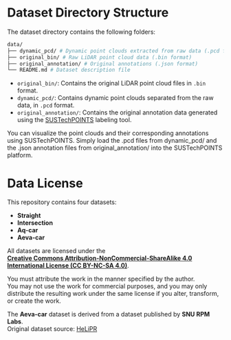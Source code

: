 # Dataset Directory Structure

The dataset directory contains the following folders:

```bash
data/
├── dynamic_pcd/ # Dynamic point clouds extracted from raw data (.pcd format)
├── original_bin/ # Raw LiDAR point cloud data (.bin format)
├── original_annotation/ # Original annotations (.json format)
└── README.md # Dataset description file
```
- `original_bin/`: Contains the original LiDAR point cloud files in `.bin` format.
- `dynamic_pcd/`: Contains dynamic point clouds separated from the raw data, in `.pcd` format.
- `original_annotation/`: Contains the original annotation data generated using the [SUSTechPOINTS](https://github.com/naurril/SUSTechPOINTS) labeling tool.

You can visualize the point clouds and their corresponding annotations using SUSTechPOINTS. Simply load the .pcd files from dynamic_pcd/ and the .json annotation files from original_annotation/ into the SUSTechPOINTS platform.

# Data License

This repository contains four datasets:

- **Straight**
- **Intersection**
- **Aq-car**
- **Aeva-car**

All datasets are licensed under the  
**[Creative Commons Attribution-NonCommercial-ShareAlike 4.0 International License (CC BY-NC-SA 4.0)](https://creativecommons.org/licenses/by-nc-sa/4.0/)**.

You must attribute the work in the manner specified by the author.  
You may not use the work for commercial purposes, and you may only distribute the resulting work under the same license if you alter, transform, or create the work.

The **Aeva-car** dataset is derived from a dataset published by **SNU RPM Labs**.  
Original dataset source: [HeLiPR](https://sites.google.com/view/heliprdataset/home)
